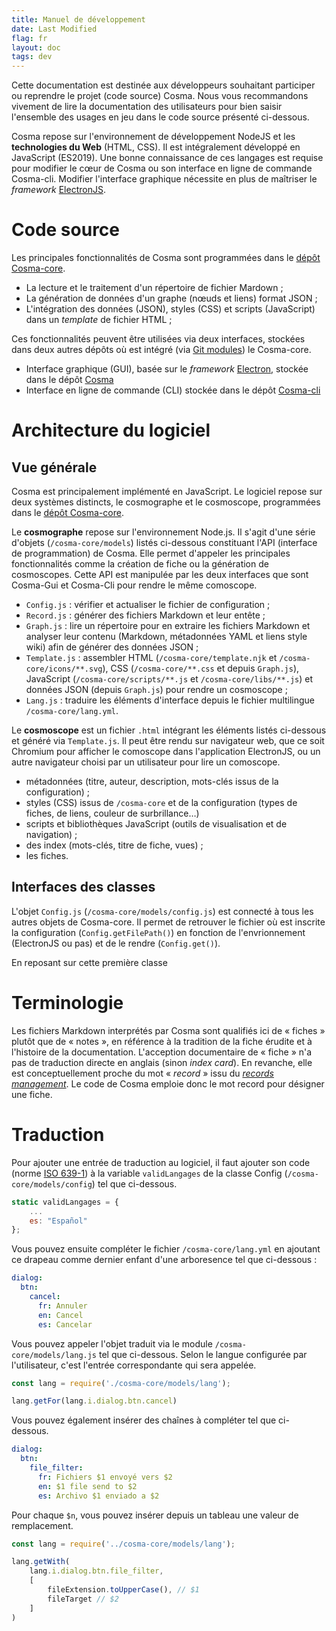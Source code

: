 ```yaml
---
title: Manuel de développement
date: Last Modified
flag: fr
layout: doc
tags: dev
---
```


Cette documentation est destinée aux développeurs souhaitant participer ou reprendre le projet (code source) Cosma. Nous vous recommandons vivement de lire la documentation des utilisateurs pour bien saisir l'ensemble des usages en jeu dans le code source présenté ci-dessous.

Cosma repose sur l'environnement de développement NodeJS et les **technologies du Web** (HTML, CSS). Il est intégralement développé en JavaScript (ES2019). Une bonne connaissance de ces langages est requise pour modifier le cœur de Cosma ou son interface en ligne de commande Cosma-cli.
Modifier l'interface graphique nécessite en plus de maîtriser le *framework* [ElectronJS](https://www.electronjs.org/).

# Code source

Les principales fonctionnalités de Cosma sont programmées dans le [dépôt Cosma-core](https://github.com/graphlab-fr/cosma-core).

- La lecture et le traitement d'un répertoire de fichier Mardown ;
- La génération de données d'un graphe (nœuds et liens) format JSON ;
- L'intégration des données (JSON), styles (CSS) et scripts (JavaScript) dans un *template* de fichier HTML ;

Ces fonctionnalités peuvent être utilisées via deux interfaces, stockées dans deux autres dépôts où est intégré (via [Git modules](https://git-scm.com/book/fr/v2/Utilitaires-Git-Sous-modules)) le Cosma-core.

- Interface graphique (GUI), basée sur le *framework* [Electron,](https://www.electronjs.org/) stockée dans le dépôt [Cosma](https://github.com/graphlab-fr/cosma)
- Interface en ligne de commande (CLI) stockée dans le dépôt [Cosma-cli](https://github.com/graphlab-fr/cosma-cli)

# Architecture du logiciel

## Vue générale

Cosma est principalement implémenté en JavaScript. Le logiciel repose sur deux systèmes distincts, le cosmographe et le cosmoscope, programmées dans le [dépôt Cosma-core](https://github.com/graphlab-fr/cosma-core).

Le **cosmographe** repose sur l'environnement Node.js. Il s'agit d'une série d'objets (`/cosma-core/models`) listés ci-dessous constituant l'API (interface de programmation) de Cosma. Elle permet d'appeler les principales fonctionnalités comme la création de fiche ou la génération de cosmoscopes. Cette API est manipulée par les deux interfaces que sont Cosma-Gui et Cosma-Cli pour rendre le même comoscope.

- `Config.js` : vérifier et actualiser le fichier de configuration ;
- `Record.js` :  générer des fichiers Markdown et leur entête ;
- `Graph.js` : lire un répertoire pour en extraire les fichiers Markdown et analyser leur contenu (Markdown, métadonnées YAML et liens style wiki) afin de générer des données JSON ;
- `Template.js` : assembler HTML (`/cosma-core/template.njk` et `/cosma-core/icons/**.svg`), CSS (`/cosma-core/**.css` et depuis `Graph.js`), JavaScript (`/cosma-core/scripts/**.js` et `/cosma-core/libs/**.js`) et données JSON (depuis `Graph.js`) pour rendre un cosmoscope ;
- `Lang.js` : traduire les éléments d'interface depuis le fichier multilingue `/cosma-core/lang.yml`.

Le **cosmoscope** est un fichier `.html` intégrant les éléments listés ci-dessous et généré via `Template.js`. Il peut être rendu sur navigateur web, que ce soit Chromium pour afficher le comoscope dans l'application ElectronJS, ou un autre navigateur choisi par un utilisateur pour lire un comoscope.

- métadonnées (titre, auteur, description, mots-clés issus de la configuration) ;
- styles (CSS) issus de `/cosma-core` et de la configuration (types de fiches, de liens, couleur de surbrillance…)
- scripts et bibliothèques JavaScript (outils de visualisation et de navigation) ;
- des index (mots-clés, titre de fiche, vues) ;
- les fiches.

## Interfaces des classes

L'objet `Config.js` (`/cosma-core/models/config.js`) est connecté à tous les autres objets de Cosma-core. Il permet de retrouver le fichier où est inscrite la configuration (`Config.getFilePath()`) en fonction de l'envrionnement (ElectronJS ou pas) et de le rendre (`Config.get()`).

En reposant sur cette première classe

# Terminologie

Les fichiers Markdown interprétés par Cosma sont qualifiés ici de « fiches » plutôt que de « notes », en référence à la tradition de la fiche érudite et à l'histoire de la documentation. L'acception documentaire de « fiche » n'a pas de traduction directe en anglais (sinon *index card*). En revanche, elle est conceptuellement proche du mot « *record* » issu du [*records management*](https://fr.wikipedia.org/wiki/Records_management). Le code de Cosma emploie donc le mot record pour désigner une fiche.

# Traduction

Pour ajouter une entrée de traduction au logiciel, il faut ajouter son code (norme [ISO 639-1](https://fr.wikipedia.org/wiki/Liste_des_codes_ISO_639-1)) à la variable `validLangages` de la classe Config (`/cosma-core/models/config`) tel que ci-dessous.

```js
static validLangages = {
	...
	es: "Español"
};
```
Vous pouvez ensuite compléter le fichier `/cosma-core/lang.yml` en ajoutant ce drapeau comme dernier enfant d'une arboresence tel que ci-dessous :

```yaml
dialog:
  btn:
    cancel:
      fr: Annuler
      en: Cancel
      es: Cancelar
```

Vous pouvez appeler l'objet traduit via le module `/cosma-core/models/lang.js` tel que ci-dessous. Selon le langue configurée par l'utilisateur, c'est l'entrée correspondante qui sera appelée.

```js
const lang = require('./cosma-core/models/lang');

lang.getFor(lang.i.dialog.btn.cancel)
```

Vous pouvez également insérer des chaînes à compléter tel que ci-dessous. 

```yaml
dialog:
  btn:
    file_filter:
      fr: Fichiers $1 envoyé vers $2
      en: $1 file send to $2
      es: Archivo $1 enviado a $2
```

Pour chaque `$n`, vous pouvez insérer depuis un tableau une valeur de remplacement.

```js
const lang = require('../cosma-core/models/lang');

lang.getWith(
    lang.i.dialog.btn.file_filter,
    [
        fileExtension.toUpperCase(), // $1
        fileTarget // $2
    ]
)
```

